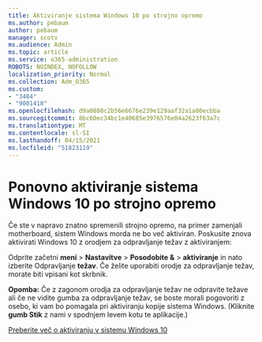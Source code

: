 ```yaml
---
title: Aktiviranje sistema Windows 10 po strojno opremo
ms.author: pebaum
author: pebaum
manager: scotv
ms.audience: Admin
ms.topic: article
ms.service: o365-administration
ROBOTS: NOINDEX, NOFOLLOW
localization_priority: Normal
ms.collection: Adm_O365
ms.custom:
- "3484"
- "9001418"
ms.openlocfilehash: d9a0808c2b56e6676e239e129aaf32a1a80ecbba
ms.sourcegitcommit: 8bc60ec34bc1e40685e3976576e04a2623f63a7c
ms.translationtype: MT
ms.contentlocale: sl-SI
ms.lasthandoff: 04/15/2021
ms.locfileid: "51823119"
---
```

# <a name="reactivating-windows-10-after-a-hardware-change"></a>Ponovno aktiviranje sistema Windows 10 po strojno opremo

Če ste v napravo znatno spremenili strojno opremo, na primer zamenjali motherboard, sistem Windows morda ne bo več aktiviran. Poskusite znova aktivirati Windows 10 z orodjem za odpravljanje težav z aktiviranjem:

Odprite začetni **meni**  >  **Nastavitve**  >  **Posodobite &**  >  **aktiviranje** in nato izberite Odpravljanje **težav**. Če želite uporabiti orodje za odpravljanje težav, morate biti vpisani kot skrbnik.

**Opomba:** Če z zagonom orodja za odpravljanje težav ne  odpravite težave ali če ne vidite gumba za odpravljanje težav, se boste morali pogovoriti z osebo, ki vam bo pomagala pri aktiviranju kopije sistema Windows. (Kliknite **gumb Stik** z nami v spodnjem levem kotu te aplikacije.)

[Preberite več o aktiviranju v sistemu Windows 10](https://support.microsoft.com/help/12440/windows-10-activate)
